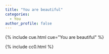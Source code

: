 ```yaml
---
title: "You are beautiful"
categories:
  - You
author_profile: false
---
```


{% include cue.html cue="You are beautiful" %}

{% include cc0.html %}